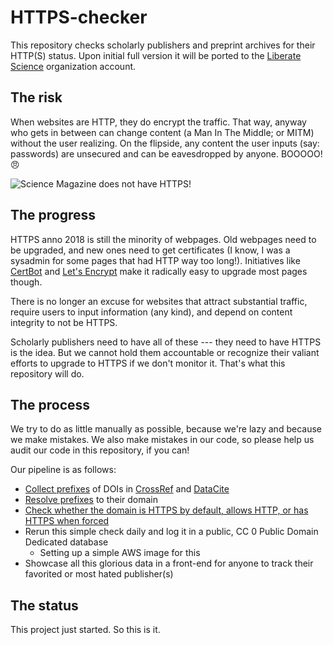 # HTTPS-checker

This repository checks scholarly publishers and preprint archives for their HTTP(S) status. Upon initial full version it will be ported to the [Liberate Science](https://github.com/libscie) organization account.

## The risk

When websites are HTTP, they do encrypt the traffic. That way, anyway who gets in between can change content (a Man In The Middle; or MITM) without the user realizing. On the flipside, any content the user inputs (say: passwords) are unsecured and can be eavesdropped by anyone. BOOOOO! 😠

![Science Magazine does not have HTTPS!](assets/http-example.png)

## The progress

HTTPS anno 2018 is still the minority of webpages. Old webpages need to be upgraded, and new ones need to get certificates (I know, I was a sysadmin for some pages that had HTTP way too long!). Initiatives like [CertBot]() and [Let's Encrypt]() make it radically easy to upgrade most pages though.

There is no longer an excuse for websites that attract substantial traffic, require users to input information (any kind), and depend on content integrity to not be HTTPS.

Scholarly publishers need to have all of these --- they need to have HTTPS is the idea. But we cannot hold them accountable or recognize their valiant efforts to upgrade to HTTPS if we don't monitor it. That's what this repository will do.

## The process

We try to do as little manually as possible, because we're lazy and because we make mistakes. We also make mistakes in our code, so please help us audit our code in this repository, if you can!

Our pipeline is as follows:

- [Collect prefixes](scripts/collect-prefixes.js) of DOIs in [CrossRef](https://github.com/CrossRef/rest-api-doc) and [DataCite](https://support.datacite.org/docs/api)
- [Resolve prefixes](scripts/resolve-prefixes.js) to their domain
- [Check whether the domain is HTTPS by default, allows HTTP, or has HTTPS when forced](https://github.com/dhs-ncats/pshtt)
- Rerun this simple check daily and log it in a public, CC 0 Public Domain Dedicated database
  - Setting up a simple AWS image for this
- Showcase all this glorious data in a front-end for anyone to track their favorited or most hated publisher(s)

## The status

This project just started. So this is it.
